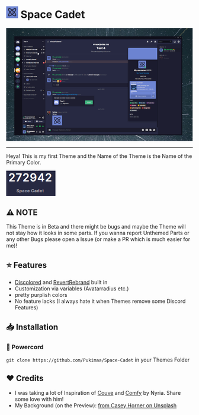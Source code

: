# ![Icon](/assets/icon_small.png) Space Cadet
![Preview](/assets/preview.png)

---

Heya! This is my first Theme and the Name of the Theme is the Name of the Primary Color.

![Space Cadet Color](/assets/color_name.png)

## ⚠️ NOTE
This Theme is in Beta and there might be bugs and maybe the Theme will not stay how it looks in some parts. If you wanna report Unthemed Parts or any other Bugs please open a Issue (or make a PR which is much easier for me)!

## ⭐ Features
- [Discolored](https://github.com/NYRI4/Discolored) and [RevertRebrand](https://github.com/Goose-Nest/GT-RevertRebrand) built in
- Customization via variables (Avatarradius etc.)
- pretty purplish colors
- No feature lacks (I always hate it when Themes remove some Discord Features)

## 📥 Installation
### 🔌 Powercord
`git clone https://github.com/Pukimaa/Space-Cadet` in your Themes Folder

## ️️️❤️ Credits
* I was taking a lot of Inspiration of [Couve](https://github.com/NYRI4/Couve) and [Comfy](https://github.com/NYRI4/Comfy/) by Nyria. Share some love with him!
* My Background (on the Preview): [from Casey Horner on Unsplash](https://unsplash.com/photos/RmoWqDCqN2E?utm_source=unsplash&utm_medium=referral&utm_content=creditShareLink)